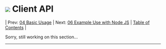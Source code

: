 #  ![](favicon.png) Client API

| Prev: [04 Basic Usage](./04_BasicUsage.md) | Next: [06 Example Use with Node JS](./06_ExampleUseWithNodeJs.md) | [Table of Contents](../README.md) |

Sorry, still working on this section...

---
